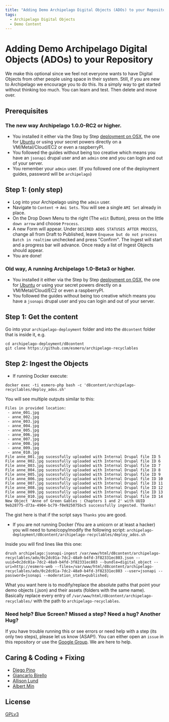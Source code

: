 ```yaml
---
title: "Adding Demo Archipelago Digital Objects (ADOs) to your Repository"
tags:
  - Archipelago Digital Objects
  - Demo Content
---
```


# Adding Demo Archipelago Digital Objects (ADOs) to your Repository

We make this optional since we feel  not everyone wants to have Digital Objects from other people using space in their system. 
Still, if you are new to Archipelago we encourage you to do this. Its a simply way to get started without thinking too much. 
You can learn and test. Then delete and move over. 

## Prerequisites

### The new way Archipelago 1.0.0-RC2 or higher.

- You installed it either via the Step by Step [deployment on OSX](osx.md), the one for [Ubuntu](ubuntu.md) or using your secret powers directly on a VM/Metal/Cloud/EC2 or even a raspberryPI.
- You followed the guides without being too creative which means you have an `jsonapi` drupal user and an `admin` one and you can login and out of your server.
- You remember your `admin` user. (If you followed one of the deployment guides, password will be `archipelago`)

## Step 1: (only step)

- Log into your Archipelago using the `admin` user. 
- Navigate to `Content` -> `Ami Sets`. You will see a single `AMI Set` already in place. 
- On the Drop Down Menu to the right (The `edit` Button), press on the little `down arrow` and choose `Process`. 
- A new Form will appear. Under `DESIRED ADOS STATUSES AFTER PROCESS`, change all from Draft to Published, leave `Enqueue but do not process Batch in realtime` unchecked and press "Confirm". The Ingest will start and a progress bar will advance. Once ready a list of Ingest Objects should appear.
- You are done!

### Old way, A running Archipelago 1.0-Beta3 or higher.

- You installed it either via the Step by Step [deployment on OSX](osx.md), the one for [Ubuntu](ubuntu.md) or using your secret powers directly on a VM/Metal/Cloud/EC2 or even a raspberryPI.
- You followed the guides without being too creative which means you have a `jsonapi` drupal user and you can login and out of your server.

## Step 1: Get the content

Go into your `archipelago-deployment` folder and into the `d8content` folder that is inside it, e.g.

```shell
cd archipelago-deployment/d8content
git clone https://github.com/esmero/archipelago-recyclables
```

## Step 2: Ingest the Objects

- If running Docker execute:

```shell
docker exec -ti esmero-php bash -c 'd8content/archipelago-recyclables/deploy_ados.sh'
```

You will see multiple outputs similar to this:

```shell
Files in provided location:
 - anne_001.jpg
 - anne_002.jpg
 - anne_003.jpg
 - anne_004.jpg
 - anne_005.jpg
 - anne_006.jpg
 - anne_007.jpg
 - anne_008.jpg
 - anne_009.jpg
 - anne_010.jpg
File anne_001.jpg sucessfully uploaded with Internal Drupal file ID 5
File anne_002.jpg sucessfully uploaded with Internal Drupal file ID 6 
File anne_003.jpg sucessfully uploaded with Internal Drupal file ID 7
File anne_004.jpg sucessfully uploaded with Internal Drupal file ID 8
File anne_005.jpg sucessfully uploaded with Internal Drupal file ID 9 
File anne_006.jpg sucessfully uploaded with Internal Drupal file ID 10 
File anne_007.jpg sucessfully uploaded with Internal Drupal file ID 11 
File anne_008.jpg sucessfully uploaded with Internal Drupal file ID 12
File anne_009.jpg sucessfully uploaded with Internal Drupal file ID 13 
File anne_010.jpg sucessfully uploaded with Internal Drupal file ID 14
New Object 'Anne of Green Gables : Chapters 1 and 2' with UUID 9eb28775-d73a-4904-bc79-f0e925075bc5 successfully ingested. Thanks!
```

The gist here is that if the script says `Thanks` you are good.

- If you are not running Docker (You are a unicorn or at least a hacker) you will need to tune/copy/modify the following script:
`archipelago-deployment/d8content/archipelago-recyclables/deploy_ados.sh`

Inside you will find lines like this one: 

```shell
drush archipelago:jsonapi-ingest /var/www/html/d8content/archipelago-recyclables/ado/0c2dc01a-7dc2-48a9-b4fd-3f82331ec803.json --uuid=0c2dc01a-7dc2-48a9-b4fd-3f82331ec803 --bundle=digital_object --uri=http://esmero-web --files=/var/www/html/d8content/archipelago-recyclables/ado/0c2dc01a-7dc2-48a9-b4fd-3f82331ec803 --user=jsonapi --password=jsonapi --moderation_state=published;
```

What you want here is to modify/replace the absolute paths that point your demo objects (.json) and their assets (folders with the same name). Basically replace every entry of `/var/www/html/d8content/archipelago-recyclables/` with the path to `archipelago-recyclables`.

### Need help? Blue Screen? Missed a step? Need a hug? Another Hug?

If you have trouble running this or see errors or need help with a step (its only two steps), please let us know (ASAP!). You can either open an `issue` in this repository or use the [Google Group](https://groups.google.com/forum/#!forum/archipelago-commons). We are here to help.

## Caring & Coding + Fixing

* [Diego Pino](https://github.com/DiegoPino)
* [Giancarlo Birello](https://github.com/giancarlobi)
* [Allison Lund](https://github.com/alliomeria)
* [Albert Min](https://github.com/aksm)

## License

[GPLv3](http://www.gnu.org/licenses/gpl-3.0.txt)
